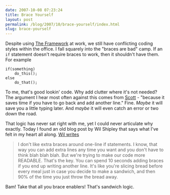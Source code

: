 ```yaml
---
date: 2007-10-08 07:23:24
title: Brace Yourself
layout: post
permalink: /blog/2007/10/brace-yourself/index.html
slug: brace-yourself
---
```

Despite using [The Framework](http://code.google.com/p/simple-php-framework/)
at work, we still have conflicting coding styles within the office. I fall
squarely into the "braces are bad" camp. If an `if` statement
doesn't require braces to work, then it shouldn't have them. For example

    if(something)
        do_this();
    else
        do_that();

To me, that's good lookin' code. Why add clutter where it's not needed? The
argument I hear most often against this comes from
[Scott](http://sitening.com/about/scott/) - "because it saves time if you have
to go back and add another line." Fine. _Maybe_ it will save you a little
typing later. And _maybe_ it will even catch an error or two down the road.

That logic has never sat right with me, yet I could never articulate why
exactly. Today I found an old blog post by Wil Shipley that says what I've
felt in my heart all along. [Wil writes](http://www.wilshipley.com/blog/2005/07/pimp-my-code-part-3-gradient.html)

> I don't like extra braces around one-line if statements. I know,
> that way you can add extra lines any time you want and you don't have to think
> blah blah blah. But we're trying to make our code more READABLE. That's the
> key. You can spend 10 seconds adding braces if you end up writing another
> line. It's like you're slicing bread before every meal just in case you decide
> to make a sandwich, and then 90% of the time you just throw the bread
> away.

Bam! Take that all you brace enablers! That's sandwich logic.
